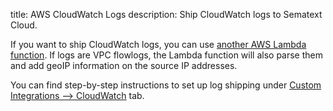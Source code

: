 title: AWS CloudWatch Logs
description: Ship CloudWatch logs to Sematext Cloud. 

If you want to ship CloudWatch logs, you can use <a
href="https://github.com/sematext/logsene-aws-lambda-cloudwatch"
target="_blank" rel="noopener">another AWS Lambda function</a>. If
logs are VPC flowlogs, the Lambda function will also parse them and
add geoIP information on the source IP addresses.

You can find step-by-step instructions to set up log shipping under [Custom Integrations --> CloudWatch](https://apps.sematext.com/ui/howto/Logsene/overview?appTypeName=Logsene&activeSection=awscloudwatch) tab. 
